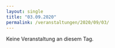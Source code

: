 ```yaml
---
layout: single
title: "03.09.2020"
permalink: /veranstaltungen/2020/09/03/
---
```


Keine Veranstaltung an diesem Tag.

